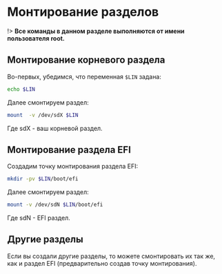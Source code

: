 # Монтирование разделов

!> **Все команды в данном разделе выполняются от имени пользователя root.**

## Монтирование корневого раздела

Во-первых, убедимся, что переменная `$LIN` задана:
```bash
echo $LIN
```

Далее смонтируем раздел:
```bash
mount  -v /dev/sdX $LIN
```
Где sdX - ваш корневой раздел.

## Монтирование раздела EFI

Создадим точку монтирования раздела EFI:
```bash
mkdir -pv $LIN/boot/efi
```

Далее смонтируем раздел:

```bash
mount -v /dev/sdN $LIN/boot/efi
```
Где sdN - EFI раздел.

## Другие разделы

Если вы создали другие разделы, то можете смонтировать их так же, как и раздел EFI (предварительно создав точку монтирования).
